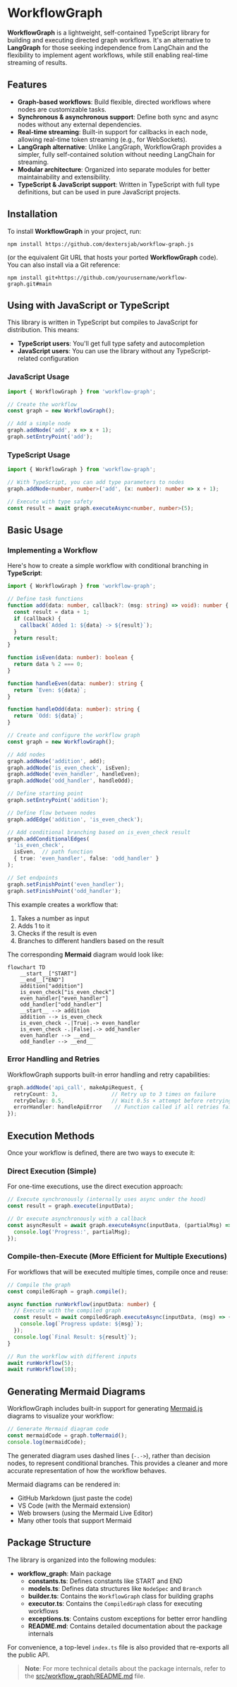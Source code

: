 # WorkflowGraph

**WorkflowGraph** is a lightweight, self-contained TypeScript library for building and executing directed graph workflows. It's an alternative to **LangGraph** for those seeking independence from LangChain and the flexibility to implement agent workflows, while still enabling real-time streaming of results.

## Features

- **Graph-based workflows**: Build flexible, directed workflows where nodes are customizable tasks.
- **Synchronous & asynchronous support**: Define both sync and async nodes without any external dependencies.
- **Real-time streaming**: Built-in support for callbacks in each node, allowing real-time token streaming (e.g., for WebSockets).
- **LangGraph alternative**: Unlike LangGraph, WorkflowGraph provides a simpler, fully self-contained solution without needing LangChain for streaming.
- **Modular architecture**: Organized into separate modules for better maintainability and extensibility.
- **TypeScript & JavaScript support**: Written in TypeScript with full type definitions, but can be used in pure JavaScript projects.

## Installation

To install **WorkflowGraph** in your project, run:

```shell
npm install https://github.com/dextersjab/workflow-graph.js
```

(or the equivalent Git URL that hosts your ported **WorkflowGraph** code). You can also install via a Git reference:

```shell
npm install git+https://github.com/yourusername/workflow-graph.git#main
```

## Using with JavaScript or TypeScript

This library is written in TypeScript but compiles to JavaScript for distribution. This means:

- **TypeScript users**: You'll get full type safety and autocompletion
- **JavaScript users**: You can use the library without any TypeScript-related configuration

### JavaScript Usage

```js
import { WorkflowGraph } from 'workflow-graph';

// Create the workflow
const graph = new WorkflowGraph();

// Add a simple node
graph.addNode('add', x => x + 1);
graph.setEntryPoint('add');
```

### TypeScript Usage

```ts
import { WorkflowGraph } from 'workflow-graph';

// With TypeScript, you can add type parameters to nodes
graph.addNode<number, number>('add', (x: number): number => x + 1);

// Execute with type safety
const result = await graph.executeAsync<number, number>(5);
```

## Basic Usage

### Implementing a Workflow

Here's how to create a simple workflow with conditional branching in **TypeScript**:

```ts
import { WorkflowGraph } from 'workflow-graph';

// Define task functions
function add(data: number, callback?: (msg: string) => void): number {
  const result = data + 1;
  if (callback) {
    callback(`Added 1: ${data} -> ${result}`);
  }
  return result;
}

function isEven(data: number): boolean {
  return data % 2 === 0;
}

function handleEven(data: number): string {
  return `Even: ${data}`;
}

function handleOdd(data: number): string {
  return `Odd: ${data}`;
}

// Create and configure the workflow graph
const graph = new WorkflowGraph();

// Add nodes
graph.addNode('addition', add);
graph.addNode('is_even_check', isEven);
graph.addNode('even_handler', handleEven);
graph.addNode('odd_handler', handleOdd);

// Define starting point
graph.setEntryPoint('addition');

// Define flow between nodes
graph.addEdge('addition', 'is_even_check');

// Add conditional branching based on is_even_check result
graph.addConditionalEdges(
  'is_even_check',
  isEven,  // path function
  { true: 'even_handler', false: 'odd_handler' }
);

// Set endpoints
graph.setFinishPoint('even_handler');
graph.setFinishPoint('odd_handler');
```

This example creates a workflow that:
1. Takes a number as input
2. Adds 1 to it
3. Checks if the result is even
4. Branches to different handlers based on the result

The corresponding **Mermaid** diagram would look like:

```mermaid
flowchart TD
    __start__["START"]
    __end__["END"]
    addition["addition"]
    is_even_check["is_even_check"]
    even_handler["even_handler"]
    odd_handler["odd_handler"]
    __start__ --> addition
    addition --> is_even_check
    is_even_check -.|True|.-> even_handler
    is_even_check -.|False|.-> odd_handler
    even_handler --> __end__
    odd_handler --> __end__
```

### Error Handling and Retries

WorkflowGraph supports built-in error handling and retry capabilities:

```ts
graph.addNode('api_call', makeApiRequest, {
  retryCount: 3,                 // Retry up to 3 times on failure
  retryDelay: 0.5,               // Wait 0.5s × attempt before retrying
  errorHandler: handleApiError    // Function called if all retries fail
});
```

## Execution Methods

Once your workflow is defined, there are two ways to execute it:

### Direct Execution (Simple)

For one-time executions, use the direct execution approach:

```ts
// Execute synchronously (internally uses async under the hood)
const result = graph.execute(inputData);

// Or execute asynchronously with a callback
const asyncResult = await graph.executeAsync(inputData, (partialMsg) => {
  console.log('Progress:', partialMsg);
});
```

### Compile-then-Execute (More Efficient for Multiple Executions)

For workflows that will be executed multiple times, compile once and reuse:

```ts
// Compile the graph
const compiledGraph = graph.compile();

async function runWorkflow(inputData: number) {
  // Execute with the compiled graph
  const result = await compiledGraph.executeAsync(inputData, (msg) => {
    console.log(`Progress update: ${msg}`);
  });
  console.log(`Final Result: ${result}`);
}

// Run the workflow with different inputs
await runWorkflow(5);
await runWorkflow(10);
```

## Generating Mermaid Diagrams

WorkflowGraph includes built-in support for generating [Mermaid.js](https://mermaid.js.org/) diagrams to visualize your workflow:

```ts
// Generate Mermaid diagram code
const mermaidCode = graph.toMermaid();
console.log(mermaidCode);
```

The generated diagram uses dashed lines (`-.->`), rather than decision nodes, to represent conditional branches. This provides a cleaner and more accurate representation of how the workflow behaves.

Mermaid diagrams can be rendered in:
- GitHub Markdown (just paste the code)
- VS Code (with the Mermaid extension)
- Web browsers (using the Mermaid Live Editor)
- Many other tools that support Mermaid

## Package Structure

The library is organized into the following modules:

- **workflow_graph**: Main package
  - **constants.ts**: Defines constants like START and END
  - **models.ts**: Defines data structures like `NodeSpec` and `Branch`
  - **builder.ts**: Contains the `WorkflowGraph` class for building graphs
  - **executor.ts**: Contains the `CompiledGraph` class for executing workflows
  - **exceptions.ts**: Contains custom exceptions for better error handling
  - **README.md**: Contains detailed documentation about the package internals

For convenience, a top-level `index.ts` file is also provided that re-exports all the public API.

> **Note**: For more technical details about the package internals, refer to the [src/workflow_graph/README.md](src/workflow_graph/README.md) file.